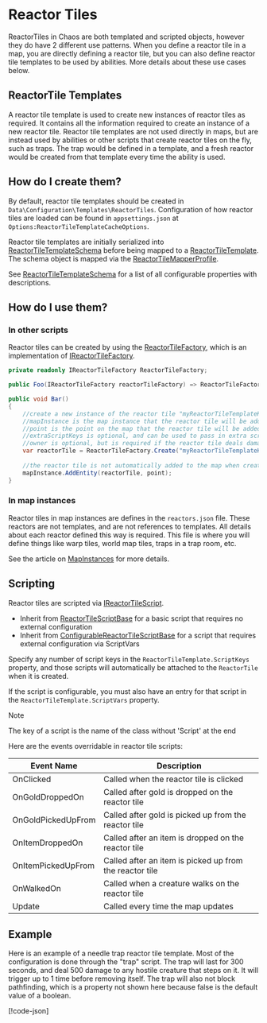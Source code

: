# Reactor Tiles

ReactorTiles in Chaos are both templated and scripted objects, however they do have 2 different use patterns. When you
define a reactor tile in a map, you are directly defining a reactor tile, but you can also define reactor tile templates
to be used by abilities. More details about these use cases below.

## ReactorTile Templates

A reactor tile template is used to create new instances of reactor tiles as required. It contains all the information
required to create an instance of a new reactor tile. Reactor tile templates are not used directly in maps, but are
instead used by abilities or other scripts that create reactor tiles on the fly, such as traps. The trap would be
defined in a template, and a fresh reactor would be created from that template every time the ability is used.

## How do I create them?

By default, reactor tile templates should be created in `Data\Configuration\Templates\ReactorTiles`. Configuration of
how reactor tiles are loaded can be found in `appsettings.json` at `Options:ReactorTileTemplateCacheOptions`.

Reactor tile templates are initially serialized
into [ReactorTileTemplateSchema](<xref:Chaos.Schemas.Templates.ReactorTileTemplateSchema>) before being mapped to
a [ReactorTileTemplate](<xref:Chaos.Models.Templates.ReactorTileTemplate>). The schema object is mapped via
the [ReactorTileMapperProfile](<xref:Chaos.Services.MapperProfiles.ReactorTileMapperProfile>).

See [ReactorTileTemplateSchema](<xref:Chaos.Schemas.Templates.ReactorTileTemplateSchema>) for a list of all configurable
properties with descriptions.

## How do I use them?

### In other scripts

Reactor tiles can be created by using the [ReactorTileFactory](<xref:Chaos.Services.Factories.ReactorTileFactory>),
which is an implementation of [IReactorTileFactory](<xref:Chaos.Services.Factories.Abstractions.IReactorTileFactory>).

```cs
private readonly IReactorTileFactory ReactorTileFactory;

public Foo(IReactorTileFactory reactorTileFactory) => ReactorTileFactory = reactorTileFactory;

public void Bar()
{
    //create a new instance of the reactor tile "myReactorTileTemplateKey"
    //mapInstance is the map instance that the reactor tile will be added to
    //point is the point on the map that the reactor tile will be added to
    //extraScriptKeys is optional, and can be used to pass in extra script keys that are not part of the templated reactor tile
    //owner is optional, but is required if the reactor tile deals damage
    var reactorTile = ReactorTileFactory.Create("myReactorTileTemplateKey", mapInstance, point, extraScriptKeys, creatureOwner);
    
    //the reactor tile is not automatically added to the map when created, so you must do so yourself
    mapInstance.AddEntity(reactorTile, point);
}
```

### In map instances

Reactor tiles in map instances are defines in the `reactors.json` file. These reactors are not templates, and are not
references to templates. All details about each reactor defined this way is required. This file is where you will define
things like warp tiles, world map tiles, traps in a trap room, etc.

See the article on [MapInstances](Maps.md) for more details.

## Scripting

Reactor tiles are scripted
via [IReactorTileScript](<xref:Chaos.Scripting.ReactorTileScripts.Abstractions.IReactorTileScript>).

- Inherit from [ReactorTileScriptBase](<xref:Chaos.Scripting.ReactorTileScripts.Abstractions.ReactorTileScriptBase>) for
  a
  basic script that requires no external configuration
- Inherit
  from [ConfigurableReactorTileScriptBase](<xref:Chaos.Scripting.ReactorTileScripts.Abstractions.ConfigurableReactorTileScriptBase>)
  for a script that requires external configuration via ScriptVars

Specify any number of script keys in the `ReactorTileTemplate.ScriptKeys` property, and those scripts will automatically
be
attached to the `ReactorTile` when it is created.

If the script is configurable, you must also have an entry for that script in the `ReactorTileTemplate.ScriptVars`
property.

> [!NOTE]
> The key of a script is the name of the class without 'Script' at the end

Here are the events overridable in reactor tile scripts:

| Event Name         | Description                                             |
|--------------------|---------------------------------------------------------|
| OnClicked          | Called when the reactor tile is clicked                 |
| OnGoldDroppedOn    | Called after gold is dropped on the reactor tile        |
| OnGoldPickedUpFrom | Called after gold is picked up from the reactor tile    |
| OnItemDroppedOn    | Called after an item is dropped on the reactor tile     |
| OnItemPickedUpFrom | Called after an item is picked up from the reactor tile |
| OnWalkedOn         | Called when a creature walks on the reactor tile        |
| Update             | Called every time the map updates                       |

## Example

Here is an example of a needle trap reactor tile template. Most of the configuration is done through the "trap" script.
The trap will last for 300 seconds, and deal 500 damage to any hostile creature that steps on it. It will trigger up to
1 time before removing itself. The trap will also not block pathfinding, which is a property not shown here because
false is the default value of a boolean.

[!code-json[](../../Data/Configuration/Templates/ReactorTiles/needle_trap.json)]
